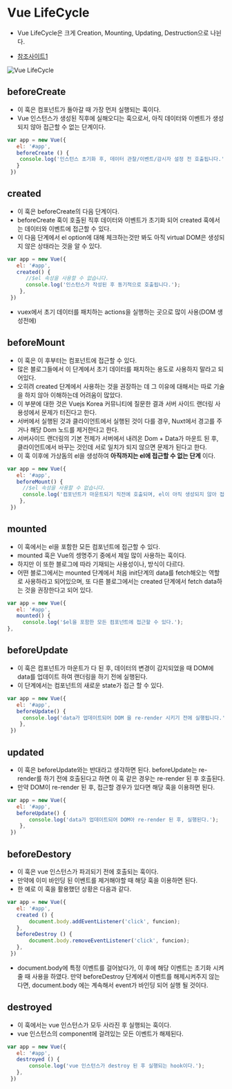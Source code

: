 # Vue LifeCycle

- Vue LifeCycle은 크게 Creation, Mounting, Updating, Destruction으로 나뉜다.

- [참조사이트1](https://blog.martinwork.co.kr/vuejs/2018/02/05/vue-lifecycle-hooks.html)

![Vue LifeCycle](https://miro.medium.com/max/700/1*tnSXRrpLBYmfHnIagITlcg.png)

## beforeCreate

- 이 훅은 컴포넌트가 돌아갈 때 가장 먼저 실행되는 훅이다.
- Vue 인스턴스가 생성된 직후에 실해오디는 훅으로서, 아직 데이터와 이벤트가 생성되지 않아 접근할 수 없는 단계이다.

```js
var app = new Vue({
   el: '#app',
   beforeCreate () {
    console.log('인스턴스 초기화 후, 데이터 관찰/이벤트/감시자 설정 전 호출됩니다.')
   }
 })
```

## created

- 이 훅은 beforeCreate의 다음 단계이다.
- beforeCreate 훅이 호출된 직후 데이터와 이벤트가 초기화 되어 created 훅에서는 데이터와 이벤트에 접근할 수 있다.
- 이 다음 단계에서 el option에 대해 체크하는것만 봐도 아직 virtual DOM은 생성되지 않은 상태라는 것을 알 수 있다.

```js
var app = new Vue({
   el: '#app',
   created() {
   	  //$el 속성을 사용할 수 없습니다.
   	  console.log('인스턴스가 작성된 후 동기적으로 호출됩니다.');
    },
 })
```

- vuex에서 초기 데이터를 패치하는 actions을 실행하는 곳으로 많이 사용(DOM 생성전에)

## beforeMount

- 이 훅은 이 후부터는 컴포넌트에 접근할 수 있다.
- 많은 블로그들에서 이 단계에서 초기 데이터를 패치하는 용도로 사용하지 말라고 되어있다.
- 오히려 created 단계에서 사용하는 것을 권장하는 데 그 이유에 대해서는 따로 기술을 하지 않아 이해하는데 어려움이 많았다.
- 이 부분에 대한 것은 Vuejs Korea 커뮤니티에 질문한 결과 서버 사이드 랜더링 사용성에서 문제가 터진다고 한다.
- 서버에서 실행된 것과 클라이언트에서 실행된 것이 다를 경우, Nuxt에서 경고를 주거나 해당 Dom 노드를 제거한다고 한다.
- 서버사이드 랜더링의 기본 전제가 서버에서 내려온 Dom + Data가 마운트 된 후, 클라이언트에서 바꾸는 것인데 서로 일치가 되지 않으면 문제가 된다고 한다.
- 이 훅 이후에 가상돔의 el을 생성하여 __아직까지는 el에 접근할 수 없는 단계__ 이다.

```js
var app = new Vue({
   el: '#app',
   beforeMount() {
     //$el 속성을 사용할 수 없습니다.
     console.log('컴포넌트가 마운트되기 직전에 호출되며, el이 아직 생성되지 않아 접근할 수는 없지만 곧 생성됩니다.');
    },
 })
```

## mounted

- 이 훅에서는 el을 포함한 모든 컴포넌트에 접근할 수 있다.
- mounted 훅은 Vue의 셍명주기 중에서 제일 많이 사용하는 훅이다.
- 하지만 이 또한 블로그에 따라 기재되는 사용성이나, 방식이 다르다.
- 어떤 블로그에서는 mounted 단계에서 처음 init단계의 data를 fetch해오는 역할로 사용하라고 되어있으며, 또 다른 블로그에서는 created 단계에서 fetch data하는 것을 권장한다고 되어 있다.

```js
var app = new Vue({
   el: '#app',
   mounted() {
     console.log('$el을 포함한 모든 컴포넌트에 접근할 수 있다.');
},
```

## beforeUpdate

- 이 훅은 컴포넌트가 마운트가 다 된 후, 데이터의 변경이 감지되었을 때 DOM에 data를 업데이트 하여 랜더링을 하기 전에 실행된다.
- 이 단계에서는 컴포넌트의 새로운 state가 접근 할 수 있다.

```js
var app = new Vue({
   el: '#app',
   beforeUpdate() {
     console.log('data가 업데이트되어 DOM 을 re-render 시키기 전에 실행됩니다.');
    },
 })
```

## updated

- 이 훅은 beforeUpdate와는 반대라고 생각하면 된다. beforeUpdate는 re-render를 하기 전에 호출된다고 하면 이 훅 같은 경우는 re-render 된 후 호출된다.
- 만약 DOM이 re-render 된 후, 접근할 경우가 있다면 해당 훅을 이용하면 된다.

```js
var app = new Vue({
   el: '#app',
   beforeUpdate() {
       console.log('data가 업데이트되어 DOM아 re-render 된 후, 실행된다.');
    },
 })
```

## beforeDestory

- 이 훅은 vue 인스턴스가 파괴되기 전에 호출되는 훅이다.
- 만약에 이미 바인딩 된 이벤트를 제거해야할 때 해당 훅을 이용하면 된다.
- 한 예로 이 훅을 활용했던 상황은 다음과 같다.

```js
var app = new Vue({
   el: '#app',
   created () {
       document.body.addEventListener('click', funcion);
   },
   beforeDestroy () {
       document.body.removeEventListener('click', funcion);
   },
 })
```

- document.body에 특정 이벤트를 걸어놨다가, 이 후에 해당 이벤트는 초기화 시켜줄 때 사용을 하였다. 만약 beforeDestroy 단계에서 이벤트를 해제시켜주지 않는다면, document.body 에는 계속해서 event가 바인딩 되어 실행 될 것이다.

## destroyed

- 이 훅에서는 vue 인스턴스가 모두 사라진 후 실행되는 훅이다.
- vue 인스턴스의 component에 걸려있는 모든 이벤트가 해제된다.

```js
var app = new Vue({
   el: '#app',
   destroyed () {
       console.log('vue 인스턴스가 destroy 된 후 실행되는 hook이다.');
   },
 })
```
